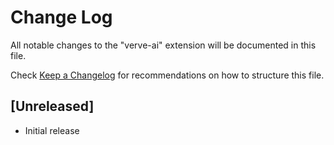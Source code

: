 # Change Log

All notable changes to the "verve-ai" extension will be documented in this file.

Check [Keep a Changelog](http://keepachangelog.com/) for recommendations on how to structure this file.

## [Unreleased]

- Initial release